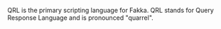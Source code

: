 
QRL is the primary scripting language for Fakka. QRL stands for Query Response Language and is pronounced "quarrel".


